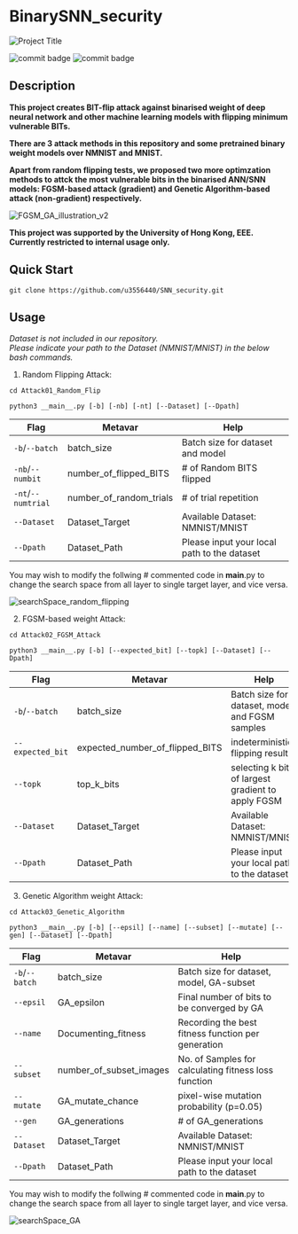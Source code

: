 # BinarySNN_security

![Project Title](https://github.com/u3556440/SNN_security/assets/56315946/3c2a2b9f-9b6c-47cb-9f93-bdf6cd5ce16b)

![commit badge](https://img.shields.io/badge/private-8A2BE2)
![commit badge](https://img.shields.io/badge/Binary-Neural%20Network-blue)


## Description

**This project creates BIT-flip attack against binarised weight of deep neural network and other machine learning models with flipping minimum vulnerable BITs.** 

**There are 3 attack methods in this repository and some pretrained binary weight models over NMNIST and MNIST.**

**Apart from random flipping tests, we proposed two more optimzation methods to attck the most vulnerable bits in the binarised ANN/SNN models: FGSM-based attack (gradient) and Genetic Algorithm-based attack (non-gradient) respectively.**

![FGSM_GA_illustration_v2](https://github.com/u3556440/SNN_security/assets/56315946/976bca55-fb5a-4f1a-bd0e-18a3aa95ad84)

**This project was supported by the University of Hong Kong, EEE. \
Currently restricted to internal usage only.**

## Quick Start

```
git clone https://github.com/u3556440/SNN_security.git
```

## Usage

*Dataset is not included in our repository. \
Please indicate your path to the Dataset (NMNIST/MNIST) in the below bash commands.*

1. Random Flipping Attack:

```
cd Attack01_Random_Flip
```
```
python3 __main__.py [-b] [-nb] [-nt] [--Dataset] [--Dpath]
```

Flag | Metavar | Help
--- | --- | --- 
`-b`/`--batch` | batch_size | Batch size for dataset and model
`-nb`/`--numbit` | number_of_flipped_BITS | # of Random BITS flipped
`-nt`/`--numtrial` | number_of_random_trials | # of trial repetition
`--Dataset` | Dataset_Target | Available Dataset: NMNIST/MNIST
`--Dpath` | Dataset_Path | Please input your local path to the dataset

You may wish to modify the follwing # commented code in __main__.py to change the search space 
from all layer to single target layer, and vice versa.

![searchSpace_random_flipping](https://github.com/u3556440/SNN_security/assets/56315946/bead64b1-8743-4b46-930f-82a63cfdfbd3)


2. FGSM-based weight Attack:

```
cd Attack02_FGSM_Attack
```
```
python3 __main__.py [-b] [--expected_bit] [--topk] [--Dataset] [--Dpath]
```

Flag | Metavar | Help
--- | --- | --- 
`-b`/`--batch` | batch_size | Batch size for dataset, model and FGSM samples
`--expected_bit` | expected_number_of_flipped_BITS | indeterministic flipping result 
`--topk` | top_k_bits | selecting k bits of largest gradient to apply FGSM
`--Dataset` | Dataset_Target | Available Dataset: NMNIST/MNIST
`--Dpath` | Dataset_Path | Please input your local path to the dataset


3. Genetic Algorithm weight Attack:

```
cd Attack03_Genetic_Algorithm
```
```
python3 __main__.py [-b] [--epsil] [--name] [--subset] [--mutate] [--gen] [--Dataset] [--Dpath]
```

Flag | Metavar | Help
--- | --- | --- 
`-b`/`--batch` | batch_size | Batch size for dataset, model, GA-subset
`--epsil` | GA_epsilon | Final number of bits to be converged by GA
`--name` | Documenting_fitness | Recording the best fitness function per generation 
`--subset` | number_of_subset_images | No. of Samples for calculating fitness loss function
`--mutate` | GA_mutate_chance | pixel-wise mutation probability (p=0.05) 
`--gen` | GA_generations | # of GA_generations
`--Dataset` | Dataset_Target | Available Dataset: NMNIST/MNIST
`--Dpath` | Dataset_Path | Please input your local path to the dataset

You may wish to modify the follwing # commented code in __main__.py to change the search space 
from all layer to single target layer, and vice versa.

![searchSpace_GA](https://github.com/u3556440/SNN_security/assets/56315946/75ded59a-1b0e-4cc4-b63f-4ccce4139782)
